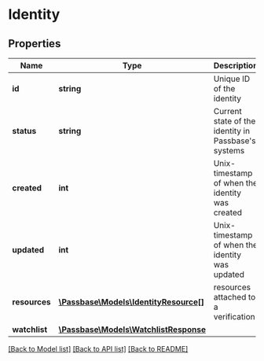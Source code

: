 # Identity

## Properties
Name | Type | Description | Notes
------------ | ------------- | ------------- | -------------
**id** | **string** | Unique ID of the identity | [optional] 
**status** | **string** | Current state of the identity in Passbase&#x27;s systems | [optional] 
**created** | **int** | Unix-timestamp of when the identity was created | [optional] 
**updated** | **int** | Unix-timestamp of when the identity was updated | [optional] 
**resources** | [**\Passbase\Models\IdentityResource[]**](IdentityResource.md) | resources attached to a verification | [optional] 
**watchlist** | [**\Passbase\Models\WatchlistResponse**](WatchlistResponse.md) |  | [optional] 

[[Back to Model list]](../../README.md#documentation-for-models) [[Back to API list]](../../README.md#documentation-for-api-endpoints) [[Back to README]](../../README.md)

